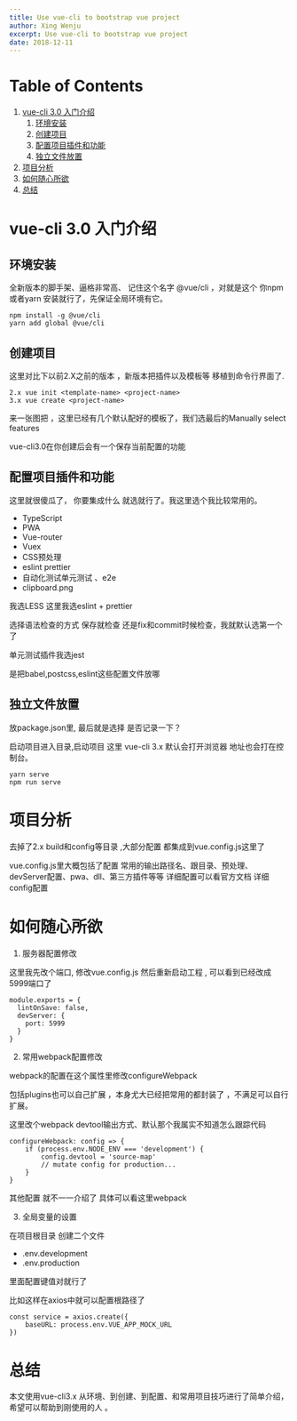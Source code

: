 ```yaml
---
title: Use vue-cli to bootstrap vue project
author: Xing Wenju
excerpt: Use vue-cli to bootstrap vue project
date: 2018-12-11
---
```


# Table of Contents

1.  [vue-cli 3.0 入门介绍](#orgad652b6)
    1.  [环境安装](#org46bf5bf)
    2.  [创建项目](#org32a0dce)
    3.  [配置项目插件和功能](#org204664b)
    4.  [独立文件放置](#org4475a07)
2.  [项目分析](#org4c2f346)
3.  [如何随心所欲](#org7a1edc5)
4.  [总结](#org4ae9198)


<a id="orgad652b6"></a>

# vue-cli 3.0 入门介绍


<a id="org46bf5bf"></a>

## 环境安装

全新版本的脚手架、逼格非常高、 记住这个名字 @vue/cli ，对就是这个 你npm 或者yarn 安装就行了，先保证全局环境有它。

    npm install -g @vue/cli
    yarn add global @vue/cli


<a id="org32a0dce"></a>

## 创建项目

这里对比下以前2.X之前的版本 ，新版本把插件以及模板等 移植到命令行界面了.


    2.x	vue init <template-name> <project-name>
    3.x	vue create <project-name>

来一张图把 ，这里已经有几个默认配好的模板了，我们选最后的Manually select features

vue-cli3.0在你创建后会有一个保存当前配置的功能


<a id="org204664b"></a>

## 配置项目插件和功能

这里就很傻瓜了， 你要集成什么 就选就行了。我这里选个我比较常用的。

-   TypeScript
-   PWA
-   Vue-router
-   Vuex
-   CSS预处理
-   eslint prettier
-   自动化测试单元测试 、e2e
-   clipboard.png

我选LESS 这里我选eslint + prettier

选择语法检查的方式 保存就检查 还是fix和commit时候检查，我就默认选第一个了

单元测试插件我选jest

是把babel,postcss,eslint这些配置文件放哪


<a id="org4475a07"></a>

## 独立文件放置

放package.json里, 最后就是选择 是否记录一下？

启动项目进入目录,启动项目 这里 vue-cli 3.x 默认会打开浏览器 地址也会打在控制台。

    yarn serve
    npm run serve


<a id="org4c2f346"></a>

# 项目分析

去掉了2.x build和config等目录 ,大部分配置 都集成到vue.config.js这里了

vue.config.js里大概包括了配置 常用的输出路径名、跟目录、预处理、devServer配置、pwa、dll、第三方插件等等
详细配置可以看官方文档 详细config配置


<a id="org7a1edc5"></a>

# 如何随心所欲

1. 服务器配置修改

这里我先改个端口, 修改vue.config.js 然后重新启动工程 , 可以看到已经改成5999端口了

    module.exports = {
      lintOnSave: false,
      devServer: {
        port: 5999
      }
    }

2. 常用webpack配置修改

webpack的配置在这个属性里修改configureWebpack

包括plugins也可以自己扩展 ，本身尤大已经把常用的都封装了 ，不满足可以自行扩展。

这里改个webpack devtool输出方式、默认那个我属实不知道怎么跟踪代码

    configureWebpack: config => {
        if (process.env.NODE_ENV === 'development') {
            config.devtool = 'source-map'
            // mutate config for production...
        }
    }

其他配置 就不一一介绍了 具体可以看这里webpack

3. 全局变量的设置

在项目根目录 创建二个文件

-   .env.development
-   .env.production

里面配置键值对就行了

比如这样在axios中就可以配置根路径了

    const service = axios.create({
        baseURL: process.env.VUE_APP_MOCK_URL
    })


<a id="org4ae9198"></a>

# 总结

本文使用vue-cli3.x 从环境、到创建、到配置、和常用项目技巧进行了简单介绍，希望可以帮助到刚使用的人 。

